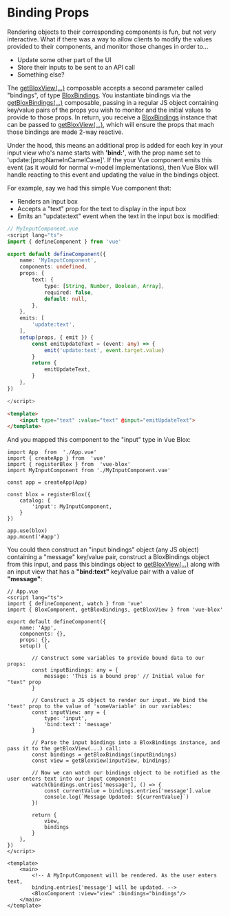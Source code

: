 # Binding Props

Rendering objects to their corresponding components is fun, but not very interactive. What if there was a way to allow clients to modify the values provided to their components, and monitor those changes in order to...
- Update some other part of the UI
- Store their inputs to be sent to an API call
- Something else?

The [getBloxView(...)](/docs/api/composables/get-blox-view) composable accepts a second parameter called "bindings", of type [BloxBindings](/docs/api/classes/blox-bindings). You instantiate bindings via the [getBloxBindings(...)](/docs/api/composables/get-blox-bindings) composable, passing in a regular JS object containing key/value pairs of the props you wish to monitor and the initial values to provide to those props. In return, you receive a [BloxBindings](/docs/api/classes/blox-bindings) instance that can be passed to [getBloxView(...)](/docs/api/composables/get-blox-view), which will ensure the props that mach those bindings are made 2-way reactive.

Under the hood, this means an additional prop is added for each key in your input view who's name starts with **'bind:'**, with the prop name set to 'update:[propNameInCamelCase]'. If the your Vue component emits this event (as it would for normal v-model implementations), then Vue Blox will handle reacting to this event and updating the value in the bindings object.

For example, say we had this simple Vue component that:
- Renders an input box
- Accepts a "text" prop for the text to display in the input box
- Emits an "update:text" event when the text in the input box is modified:

```ts
// MyInputComponent.vue
<script lang="ts">
import { defineComponent } from 'vue'

export default defineComponent({
	name: 'MyInputComponent',
	components: undefined,
	props: {
		text: {
			type: [String, Number, Boolean, Array],
			required: false,
			default: null,
		},
	},
	emits: [
		'update:text',
	],
	setup(props, { emit }) {
		const emitUpdateText = (event: any) => {
			emit('update:text', event.target.value)
		}
		return {
			emitUpdateText,
		}
	},
})

</script>
```
```html	
<template>
	<input type="text" :value="text" @input="emitUpdateText">
</template>
```

And you mapped this component to the "input" type in Vue Blox:

```ts{4,10}
import App  from  './App.vue'
import { createApp } from  'vue'
import { registerBlox } from  'vue-blox'
import MyInputComponent from './MyInputComponent.vue'

const app = createApp(App)

const blox = registerBlox({
	catalog: {
		'input': MyInputComponent,
	}
})

app.use(blox)
app.mount('#app')
```

You could then construct an "input bindings" object (any JS object) containing a "message" key/value pair, construct a BloxBindings object from this input, and pass this bindings object to [getBloxView(...)](/docs/api/composables/get-blox-view) along with an input view that has a **"bind:text"** key/value pair with a value of **"message"**:

```ts{3,4,12-15,24,27-31,35}
// App.vue
<script lang="ts">
import { defineComponent, watch } from 'vue'
import { BloxComponent, getBloxBindings, getBloxView } from 'vue-blox'

export default defineComponent({
	name: 'App',
	components: {},
	props: {},
	setup() {
		
		// Construct some variables to provide bound data to our props:
		const inputBindings: any = {
			message: 'This is a bound prop' // Initial value for "text" prop
		}

		// Construct a JS object to render our input. We bind the 'text' prop to the value of 'someVariable' in our variables:
		const inputView: any = {
			type: 'input',
			'bind:text': 'message'
		}

		// Parse the input bindings into a BloxBindings instance, and pass it to the getBloxView(...) call:
		const bindings = getBloxBindings(inputBindings)
		const view = getBloxView(inputView, bindings)

		// Now we can watch our bindings object to be notified as the user enters text into our input component:
		watch(bindings.entries['message'], () => {
			const currentValue = bindings.entries['message'].value
			console.log(`Message Updated: ${currentValue}`)
		})

		return {
			view,
			bindings
		}
	},
})
</script>
```
```html{5}
<template>
	<main>
		<!-- A MyInputComponent will be rendered. As the user enters text,
		binding.entries['message'] will be updated. -->
		<BloxComponent :view="view" :bindings="bindings"/>
	</main>
</template>
```